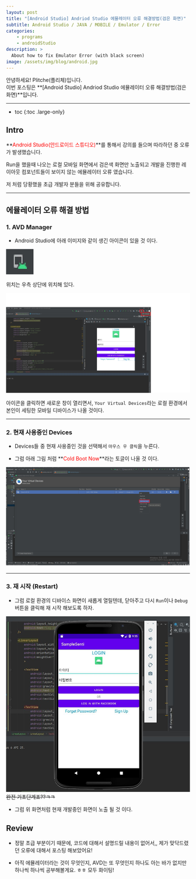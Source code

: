 ```yaml
---
layout: post
title: "[Android Studio] Andriod Studio 에뮬레이터 오류 해결방법(검은 화면)"
subtitle: Android Studio / JAVA / MOBILE / Emulator / Error
categories:
    - programs
    - androidStudio
description: >
  About how to fix Emulator Error (with black screen)
image: /assets/img/blog/android.jpg
---
```


안녕하세요! Plitche(플리체)입니다.  
이번 포스팅은 **[Android Studio] Andriod Studio 에뮬레이터 오류 해결방법(검은 화면)**입니다.
- - -

* toc
{:toc .large-only}

## Intro
**<font color="red">Android Studio(안드로이드 스튜디오)</font>**를 통해서 강의를 들으며 따라하던 중 오류가 발생했습니다.  
  
Run을 했을때 나오는 로컬 모바일 화면에서 검은색 화면만 노출되고 개발을 진행한 레이아웃 컴포넌트들이 보이지 않는 에뮬레이터 오류 였습니다.
  
저 처럼 당황했을 초급 개발자 분들을 위해 공유합니다.
- - -

<div class="ad-second">
  <script async src="https://pagead2.googlesyndication.com/pagead/js/adsbygoogle.js?client=ca-pub-4699618075256363" crossorigin="anonymous"></script>
  <!-- 수평 -->
  <ins class="adsbygoogle"
       style="display:block"
       data-ad-client="ca-pub-4699618075256363"
       data-ad-slot="3477566307"
       data-ad-format="auto"
       data-full-width-responsive="true"></ins>
  <script>
       (adsbygoogle = window.adsbygoogle || []).push({});
  </script>
</div>

## 에뮬레이터 오류 해결 방법

### 1. AVD Manager
* Android Studio에 아래 이미지와 같이 생긴 아이콘이 있을 것 이다.  

![](/assets/post/programs/androidStudio/20220213/04.JPG)
  
위치는 우측 상단에 위치해 있다.

![](/assets/post/programs/androidStudio/20220213/01.JPG)

아이콘을 클릭하면 새로운 창이 열리면서, `Your Virtual Devices`라는 로컬 환경에서 본인이 세팅한 모바일 디바이스가 나올 것이다.  
- - -

### 2. 현재 사용중인 Devices
* Devices들 중 현재 사용중인 것을 선택해서 `마우스 우 클릭`을 누른다.
  
* 그럼 아래 그림 처럼 **<font color="red">Cold Boot Now</font>**라는 토글이 나올 것 이다.

![](/assets/post/programs/androidStudio/20220213/02.JPG)  
- - -

### 3. 재 시작 (Restart)
* 그럼 로컬 환경의 디바이스 화면이 새롭게 열릴텐데, 닫아주고 다시 `Run`이나 `Debug`버튼을 클릭해 재 시작 해보도록 하자.

![](/assets/post/programs/androidStudio/20220213/03.JPG)
~~완전 기초단계죠??ㅋㅋ~~
  
* 그럼 위 화면처럼 현재 개발중인 화면이 노출 될 것 이다.  

## Review
* 정말 초급 부분이기 때문에, 코드에 대해서 설명드릴 내용이 없어서,, 제가 맞닥드렸던 오류에 대해서 포스팅 해보았어요!
  
* 아직 에뮬레이터라는 것이 무엇인지, AVD는 또 무엇인지 하나도 아는 바가 없지만 하나씩 하나씩 공부해볼게요. ㅎㅎ 모두 화이팅!

<div class="ad-second">
  <script async src="https://pagead2.googlesyndication.com/pagead/js/adsbygoogle.js?client=ca-pub-4699618075256363" crossorigin="anonymous"></script>
  <!-- 수평 -->
  <ins class="adsbygoogle"
       style="display:block"
       data-ad-client="ca-pub-4699618075256363"
       data-ad-slot="3477566307"
       data-ad-format="auto"
       data-full-width-responsive="true"></ins>
  <script>
       (adsbygoogle = window.adsbygoogle || []).push({});
  </script>
</div>